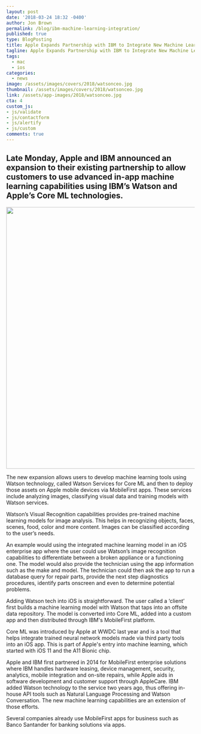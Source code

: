 ```yaml
---
layout: post
date: '2018-03-24 18:32 -0400'
author: Jon Brown
permalink: /blog/ibm-machine-learning-integration/
published: true
type: BlogPosting
title: Apple Expands Partnership with IBM to Integrate New Machine Learning
tagline: Apple Expands Partnership with IBM to Integrate New Machine Learning
tags:
  - mac
  - ios
categories:
  - news
image: /assets/images/covers/2018/watsonceo.jpg
thumbnail: /assets/images/covers/2018/watsonceo.jpg
link: /assets/app-images/2018/watsonceo.jpg
cta: 4
custom_js:
- js/validate
- js/contactform
- js/alertify
- js/custom
comments: true
---
```

## Late Monday, Apple and IBM announced an expansion to their existing partnership to allow customers to use advanced in-app machine learning capabilities using IBM’s Watson and Apple’s Core ML technologies.

<img src="{{ site.site_cdn }}/assets/images/blog/2018/ibm/apple_ibm.png" class="img-fluid rounded m-2" width="700" />

The new expansion allows users to develop machine learning tools using Watson technology, called Watson Services for Core ML and then to deploy those assets on Apple mobile devices via MobileFirst apps. These services include analyzing images, classifying visual data and training models with Watson services.

Watson’s Visual Recognition capabilities provides pre-trained machine learning models for image analysis. This helps in recognizing objects, faces, scenes, food, color and more content. Images can be classified according to the user’s needs.

An example would using the integrated machine learning model in an iOS enterprise app where the user could use Watson’s image recognition capabilities to differentiate between a broken appliance or a functioning one. The model would also provide the technician using the app information such as the make and model. The technician could then ask the app to run a database query for repair parts, provide the next step diagnostics procedures, identify parts onscreen and even to determine potential problems. 

Adding Watson tech into iOS is straightforward. The user called a ‘client’ first builds a machine learning model with Watson that taps into an offsite data repository. The model is converted into Core ML, added into a custom app and then distributed through IBM's MobileFirst platform. 

Core ML was introduced by Apple at WWDC last  year and is a tool that helps integrate trained neural network models made via third party tools into an iOS app. This is part of Apple's entry into machine learning, which started with iOS 11 and the A11 Bionic chip. 

Apple and IBM first partnered in 2014 for MobileFirst enterprise solutions where IBM handles hardware leasing, device management, security, analytics, mobile integration and on-site repairs, while Apple aids in software development and customer support through AppleCare. IBM added Watson technology to the service two years ago, thus offering in-house API tools such as Natural Language Processing and Watson Conversation. The new machine learning capabilities are an extension of those efforts.

Several companies already use MobileFirst apps for business such as Banco Santander for banking solutions via apps.
